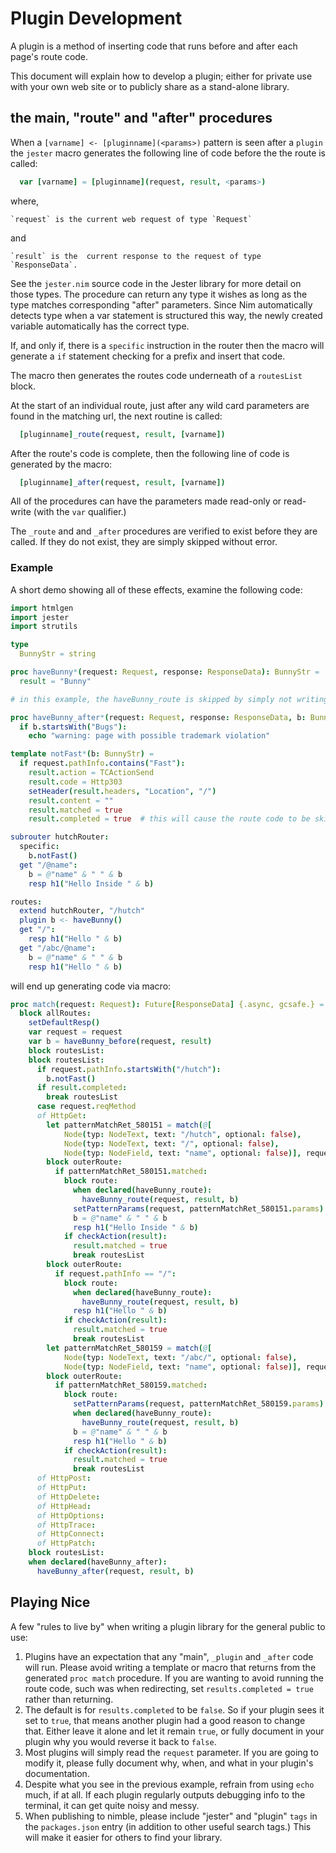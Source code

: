 # Plugin Development

A plugin is a method of inserting code that runs before and after each
page's route code.

This document will explain how to develop a plugin; either for private
use with your own web site or to publicly share as a stand-alone library.

## the main, "route" and "after" procedures

When a `[varname] <- [pluginname](<params>)` pattern is seen after a `plugin`
the `jester` macro generates the following line of code before the the route
is called:

```nim
  var [varname] = [pluginname](request, result, <params>)
```

where,

    `request` is the current web request of type `Request`

and

    `result` is the  current response to the request of type `ResponseData`. 

See the `jester.nim` source code in the Jester library for more detail on those
types. The procedure can return any type it wishes as long as the type matches
corresponding "after" parameters. Since Nim automatically detects type when a
var statement is structured this way, the newly created variable automatically
has the correct type.

If, and only if, there is a `specific` instruction in the router then the macro
will generate a `if` statement checking for a prefix and insert that code.

The macro then generates the routes code underneath of a `routesList` block.

At the start of an individual route, just after any wild card parameters are
found in the matching url, the next routine is called:

```nim
  [pluginname]_route(request, result, [varname])
```

After the route's code is complete, then the following line of code is generated by the macro:

```nim
  [pluginname]_after(request, result, [varname])
```

All of the procedures can have the parameters made read-only or read-write (with
the `var` qualifier.)

The ``_route`` and and ``_after`` procedures are verified to exist before they
are called. If they do not exist, they are simply skipped without error. 

### Example

A short demo showing all of these effects, examine the following code:

```nim
import htmlgen
import jester
import strutils

type
  BunnyStr = string

proc haveBunny*(request: Request, response: ResponseData): BunnyStr =
  result = "Bunny"

# in this example, the haveBunny_route is skipped by simply not writing it.

proc haveBunny_after*(request: Request, response: ResponseData, b: BunnyStr) =
  if b.startsWith("Bugs"):
    echo "warning: page with possible trademark violation"

template notFast*(b: BunnyStr) =
  if request.pathInfo.contains("Fast"):
    result.action = TCActionSend
    result.code = Http303
    setHeader(result.headers, "Location", "/")
    result.content = ""
    result.matched = true
    result.completed = true  # this will cause the route code to be skipped

subrouter hutchRouter:
  specific:
    b.notFast()
  get "/@name":
    b = @"name" & " " & b
    resp h1("Hello Inside " & b)

routes:
  extend hutchRouter, "/hutch"
  plugin b <- haveBunny()
  get "/":
    resp h1("Hello " & b)
  get "/abc/@name":
    b = @"name" & " " & b
    resp h1("Hello " & b)
```

will end up generating code via macro:

```nim
proc match(request: Request): Future[ResponseData] {.async, gcsafe.} =
  block allRoutes:
    setDefaultResp()
    var request = request
    var b = haveBunny_before(request, result)
    block routesList:
    block routesList:
      if request.pathInfo.startsWith("/hutch"):
        b.notFast()
      if result.completed:
        break routesList
      case request.reqMethod
      of HttpGet:
        let patternMatchRet_580151 = match(@[
            Node(typ: NodeText, text: "/hutch", optional: false),
            Node(typ: NodeText, text: "/", optional: false),
            Node(typ: NodeField, text: "name", optional: false)], request.pathInfo)
        block outerRoute:
          if patternMatchRet_580151.matched:
            block route:
              when declared(haveBunny_route):
                haveBunny_route(request, result, b)
              setPatternParams(request, patternMatchRet_580151.params)
              b = @"name" & " " & b
              resp h1("Hello Inside " & b)
            if checkAction(result):
              result.matched = true
              break routesList
        block outerRoute:
          if request.pathInfo == "/":
            block route:
              when declared(haveBunny_route):
                haveBunny_route(request, result, b)
              resp h1("Hello " & b)
            if checkAction(result):
              result.matched = true
              break routesList
        let patternMatchRet_580159 = match(@[
            Node(typ: NodeText, text: "/abc/", optional: false),
            Node(typ: NodeField, text: "name", optional: false)], request.pathInfo)
        block outerRoute:
          if patternMatchRet_580159.matched:
            block route:
              setPatternParams(request, patternMatchRet_580159.params)
              when declared(haveBunny_route):
                haveBunny_route(request, result, b)
              b = @"name" & " " & b
              resp h1("Hello " & b)
            if checkAction(result):
              result.matched = true
              break routesList
      of HttpPost:
      of HttpPut:
      of HttpDelete:
      of HttpHead:
      of HttpOptions:
      of HttpTrace:
      of HttpConnect:
      of HttpPatch:
    block routesList:
    when declared(haveBunny_after):
      haveBunny_after(request, result, b)
```

## Playing Nice

A few "rules to live by" when writing a plugin library for the general public to use:

1. Plugins have an expectation that any "main", ``_plugin`` and ``_after`` code 
   will run. Please
   avoid writing a template or macro that returns from the generated `proc match`
   procedure. If you are wanting to avoid running the route code, such was when
   redirecting, set `results.completed = true` rather than returning.
2. The default is for `results.completed` to be `false`. So if your plugin sees
   it set to `true`, that means another plugin had a good reason to change that.
   Either leave it alone and let it remain `true`, or fully document in your plugin why
   you would reverse it back to `false`.
3. Most plugins will simply read the `request` parameter. If you are going to
   modify it, please fully document why, when, and what in your plugin's
   documentation.
4. Despite what you see in the previous example, refrain from using `echo` much,
   if at all. If each plugin regularly outputs debugging info to the terminal, 
   it can get quite noisy and messy.
5. When publishing to nimble, please include "jester" and "plugin" `tags` in
   the `packages.json` entry (in addition to other useful search tags.) This will
   make it easier for others to find your library.

